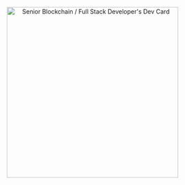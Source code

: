 <div align="center">
<a href="https://app.daily.dev/Redblood639"><img src="https://api.daily.dev/devcards/9f8afbe7957643b0a7c1b11a26e032b0.png?r=bew" width="400" alt="Senior Blockchain / Full Stack Developer's Dev Card"/></a>
</div>

